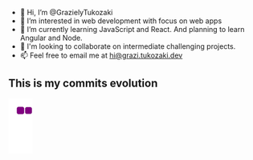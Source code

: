 - 👋 Hi, I’m @GrazielyTukozaki
- 👀 I’m interested in web development with focus on web apps 
- 🌱 I’m currently learning JavaScript and React. And planning to learn Angular and Node.
- 💞️ I'm looking to collaborate on intermediate challenging projects.
- 📫 Feel free to email me at hi@grazi.tukozaki.dev

<!---
A little about me: 

Hi, I'm Graziely Tukozaki, but you can call me Grazi. I'm digital marketing especialist at carrer's changing to IT. 
I always loved technology and programming, but i thought that this beautiful (and difficulty) world wasn't for me. 
But all changed last year (2020), like every one, i rethink my life, and asked help to learn web development to my husband, a senior programer. 
With his help, now i self confident to broke barriers and face off every difficult that cross my way. 
--->


## This is my commits evolution

![snake gif](https://github.com/GrazielyTukozaki/GrazielyTukozaki/blob/output/github-contribution-grid-snake.gif)
